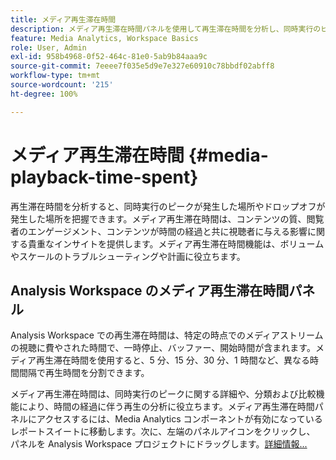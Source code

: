 ```yaml
---
title: メディア再生滞在時間
description: メディア再生滞在時間パネルを使用して再生滞在時間を分析し、同時実行のピーク時間とドロップオフが発生した場所を把握する方法について説明します。
feature: Media Analytics, Workspace Basics
role: User, Admin
exl-id: 958b4968-0f52-464c-81e0-5ab9b84aaa9c
source-git-commit: 7eeee7f035e5d9e7e327e60910c78bbdf02abff8
workflow-type: tm+mt
source-wordcount: '215'
ht-degree: 100%

---
```


# メディア再生滞在時間 {#media-playback-time-spent}

再生滞在時間を分析すると、同時実行のピークが発生した場所やドロップオフが発生した場所を把握できます。メディア再生滞在時間は、コンテンツの質、閲覧者のエンゲージメント、コンテンツが時間の経過と共に視聴者に与える影響に関する貴重なインサイトを提供します。メディア再生滞在時間機能は、ボリュームやスケールのトラブルシューティングや計画に役立ちます。

## Analysis Workspace のメディア再生滞在時間パネル

Analysis Workspace での再生滞在時間は、特定の時点でのメディアストリームの視聴に費やされた時間で、一時停止、バッファー、開始時間が含まれます。メディア再生滞在時間を使用すると、5 分、15 分、30 分、1 時間など、異なる時間間隔で再生時間を分割できます。


メディア再生滞在時間は、同時実行のピークに関する詳細や、分類および比較機能により、時間の経過に伴う再生の分析に役立ちます。メディア再生滞在時間パネルにアクセスするには、Media Analytics コンポーネントが有効になっているレポートスイートに移動します。次に、左端のパネルアイコンをクリックし、 パネルを Analysis Workspace プロジェクトにドラッグします。[詳細情報...](https://experienceleague.adobe.com/docs/analytics/analyze/analysis-workspace/panels/media-playback-timespent/media-playback-time-spent.html?lang=ja)

<!-- ## DOES THIS APPLY Get Concurrent Viewers via Analytics Reporting API

REVISE You can also get concurrent viewer data for up to 1-month at a time at minute-level granularity using the Analytics Reporting API 2.0.  The reporting API uses the same definition of concurrent viewers as Analysis Workspace.  For more information see [_*Get concurrent viewers JSON report data with Analytics 2.0 APIs*_](/help/reporting/reports-and-analytics/get-concurrent-json20.md). -->
